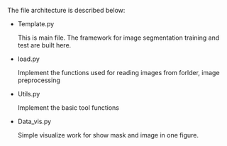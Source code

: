 The file architecture is described below:

- Template.py

  This is main file. The framework for image segmentation training and test are built here.

- load.py

  Implement the functions used for reading images from forlder, image preprocessing

- Utils.py

  Implement the basic tool functions

- Data_vis.py

  Simple visualize work for show mask and image in one figure.